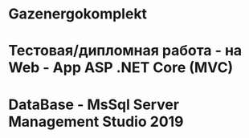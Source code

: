 # Gazenergokomplekt
# Тестовая/дипломная работа - на Web - App ASP .NET Core (MVC)
# DataBase - MsSql Server Management Studio 2019
